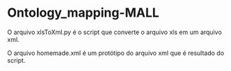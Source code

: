 # Ontology_mapping-MALL
O arquivo xlsToXml.py é o script que converte o arquivo xls em um arquivo xml.

O arquivo homemade.xml é um protótipo do arquivo xml que é resultado do script.
